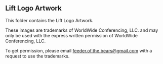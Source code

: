 Lift Logo Artwork
------------------

This folder contains the Lift Logo Artwork.

These images are trademarks of WorldWide Conferencing, LLC. and may
only be used with the express written permission of WorldWide Conferencing, LLC.

To get permission, please email feeder.of.the.bears@gmail.com with a request
to use the trademarks.
